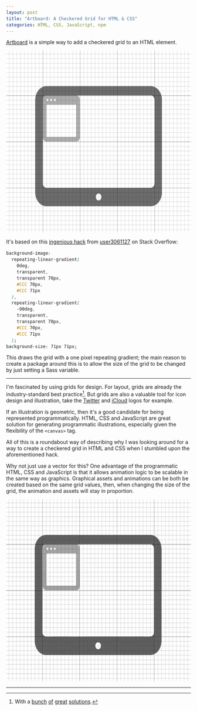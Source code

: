 ```yaml
---
layout: post
title: "Artboard: A Checkered Grid for HTML & CSS"
categories: HTML, CSS, JavaScript, npm
---
```


[Artboard](https://github.com/robenkleene/artboard) is a simple way to add a checkered grid to an HTML element.

<img src="/assets/2016-04-03-artboard-example.png" alt="Example" height="495">

It's based on this [ingenious hack](http://stackoverflow.com/questions/4191260/drawing-a-grid-using-css/28344125#28344125) from [user3061127](http://stackoverflow.com/users/3061127/user3061127) on Stack Overflow:

``` css
background-image:
  repeating-linear-gradient(
    0deg,
    transparent,
    transparent 70px,
    #CCC 70px,
    #CCC 71px
  ),
  repeating-linear-gradient(
    -90deg,
    transparent,
    transparent 70px,
    #CCC 70px,
    #CCC 71px
  );
background-size: 71px 71px;
```

This draws the grid with a one pixel repeating gradient; the main reason to create a package around this is to allow the size of the grid to be changed by just setting a Sass variable.

* * *

I'm fascinated by using grids for design. For layout, grids are already the industry-standard best practice[^layout]. But grids are also a valuable tool for icon design and illustration, take the [Twitter](http://www.underconsideration.com/brandnew/archives/twitter_gives_you_the_bird.php) and [iCloud](http://blog.takamasa-matsumoto.com/2011/06/law-of-beauty-hidden-behind-icloud-icon.html) logos for example.

If an illustration is geometric, then it's a good candidate for being represented programmatically. HTML, CSS and JavaScript are great solution for generating programmatic illustrations, especially given the flexibility of the `<canvas>` tag.

All of this is a roundabout way of describing why I was looking around for a way to create a checkered grid in HTML and CSS when I stumbled upon the aforementioned hack.

Why not just use a vector for this? One advantage of the programmatic HTML, CSS and JavaScript is that it allows animation logic to be scalable in the same way as graphics. Graphical assets and animations can be both be created based on the same grid values, then, when changing the size of the grid, the animation and assets will stay in proportion.

<img src="/assets/2016-04-03-artboard-example.gif" alt="Animated Example" height="495">

* * *

[^layout]: With a [bunch](http://semantic-ui.com/collections/grid.html) [of](http://foundation.zurb.com/) [great](http://getbootstrap.com/) [solutions](http://getskeleton.com/).
